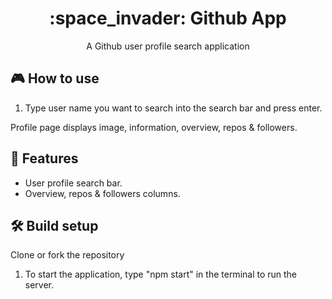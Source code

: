 <h1 align="center">:space_invader: Github App</h1>

<p align="center">A Github user profile search application</p>


## 🎮 How to use
1. Type user name you want to search into the search bar and press enter.

Profile page displays image, information, overview, repos & followers. 

## 🚀 Features
- User profile search bar.
- Overview, repos & followers columns.

## 🛠 Build setup
Clone or fork the repository

1. To start the application, type "npm start" in the terminal to run the server.
